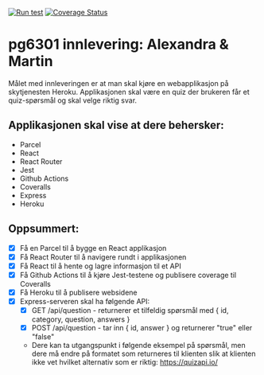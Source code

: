 [![Run test](https://github.com/kristiania-pg6301-2022/pg6301-innlevering-alba688/actions/workflows/test.yml/badge.svg)](https://github.com/kristiania-pg6301-2022/pg6301-innlevering-alba688/actions/workflows/test.yml)
[![Coverage Status](https://coveralls.io/repos/github/kristiania-pg6301-2022/pg6301-innlevering-alba688/badge.svg?branch=main)](https://coveralls.io/github/kristiania-pg6301-2022/pg6301-innlevering-alba688?branch=main)

# pg6301 innlevering: Alexandra & Martin

Målet med innleveringen er at man skal kjøre en webapplikasjon på skytjenesten Heroku. Applikasjonen skal være en quiz der brukeren får et quiz-spørsmål og skal velge riktig svar.

## Applikasjonen skal vise at dere behersker:
* Parcel
* React
* React Router
* Jest
* Github Actions
* Coveralls
* Express
* Heroku

## Oppsummert:
* [x] Få en Parcel til å bygge en React applikasjon
* [x] Få React Router til å navigere rundt i applikasjonen
* [x] Få React til å hente og lagre informasjon til et API
* [x] Få Github Actions til å kjøre Jest-testene og publisere coverage til Coveralls
* [x] Få Heroku til å publisere websidene
* [x] Express-serveren skal ha følgende API:
  * [x] GET /api/question - returnerer et tilfeldig spørsmål med { id, category, question, answers }
  * [x] POST /api/question - tar inn { id, answer } og returnerer "true" eller "false"
  * Dere kan ta utgangspunkt i følgende eksempel på spørsmål, men dere må endre på formatet som returneres til klienten slik at klienten ikke vet hvilket alternativ som er riktig: https://quizapi.io/

